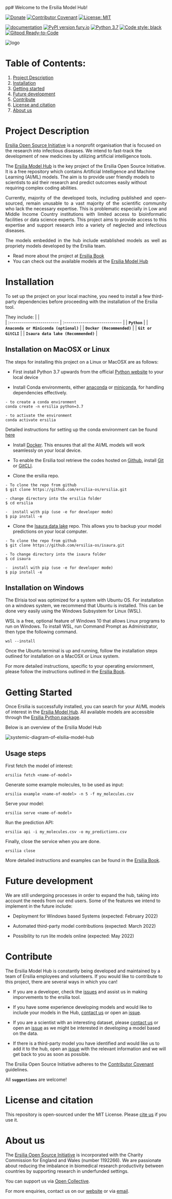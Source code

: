 pp# Welcome to the Ersilia Model Hub!

[![Donate](https://img.shields.io/badge/Donate-PayPal-green.svg)](https://www.paypal.com/uk/fundraiser/charity/4145012) [![Contributor Covenant](https://img.shields.io/badge/Contributor%20Covenant-v2.0%20adopted-ff69b4.svg)](code_of_conduct.md) [![License: MIT](https://img.shields.io/badge/License-MIT-yellow.svg)](https://opensource.org/licenses/MIT)

[![documentation](https://img.shields.io/badge/-Documentation-purple?logo=read-the-docs&logoColor=white)](https://ersilia.gitbook.io/ersilia-book/) [![PyPI version fury.io](https://badge.fury.io/py/ersilia.svg)](https://pypi.python.org/pypi/ersilia/) [![Python 3.7](https://img.shields.io/badge/python-3.7-blue.svg)](https://www.python.org/downloads/release/python-370/) [![Code style: black](https://img.shields.io/badge/code%20style-black-000000.svg?logo=Python&logoColor=white)](https://github.com/psf/black) [![Gitpod Ready-to-Code](https://img.shields.io/badge/Gitpod-ready--to--code-blue?logo=gitpod)](https://gitpod.io/#https://github.com/ersilia-os/ersilia)

![logo](https://softr-prod.imgix.net/applications/5ce288d5-4600-42df-9d5f-8617b023a3e3/assets/f7b7b7e7-8f53-425e-8504-f722cfa0f503.png)

# Table of Contents:
1. [Project Description](#project-description)
2. [Installation](#installation)
3. [Getting started](#getting-started)
3. [Future development](#future-development)
4. [Contribute](#contribute)
5. [License and citation](#license-and-citation)
6. [About us](#about-us)

# Project Description
[Ersilia Open Source Initiative](https://ersilia.io) is a nonprofit organisation that is focused on the research into infectious diseases. We intend to fast-track the development of new medicines by utilizing artificial intelligence tools.

The [Ersilia Model Hub](https://airtable.com/shrUcrUnd7jB9ChZV) is the key project of the Ersilia Open Source Initiative. It is a free repository which contains Artificial Intelligence and Machine Learning (AI/ML) models. The aim is to provide user friendly models to scientists to aid their research and predict outcomes easily without requiring complex coding abilities.

<p align='justify'>
Currently, majority of the developed tools, including published and open-sourced, remain unusable to a vast majority of the scientific community who lack the necessary expertise. This is problematic especially in Low and Middle Income Country institutions with limited access to bioinformatic facilities or data science experts. This project aims to provide access to this expertise and support research into a variety of neglected and infectious diseases.

<p align='justify'>
The models embedded in the hub include established models as well as propriety models developed by the Ersilia team.
</p>

* Read more about the project at [Ersilia Book](https://ersilia.gitbook.io/ersilia-book/)
* You can check out the available models at the [Ersilia Model Hub](https://airtable.com/shr9sYjL70nnHOUrP/tblZGe2a2XeBxrEHP)

#
# Installation
To set up the project on your local machine, you need to install a few third-party dependencies before proceeding with the installation of the Ersilia tool. 

They include:
| <b></b>     | <b></b>           
| :------------------------ | :---------------------------- |
| **`Python`** |
| **`Anaconda or Miniconda (optional)`**            |
| **`Docker (Recommended)`**            |
| **`Git or GitCLI`**            |
| **`Isaura data lake (Recommended)`**      |


## Installation on MacOSX or Linux
The steps for installing this project on a Linux or MacOSX are as follows: 

- First install Python 3.7 upwards from the official [Python website](https://www.python.org/) to your local device

- Install Conda environments, either [anaconda](https://docs.anaconda.com/anaconda/install/index.html) or [miniconda](https://docs.conda.io/en/latest/miniconda.html), for handling dependencies effectively. 
```
- to create a conda environment
conda create -n ersilia python=3.7

- to activate the environment
conda activate ersilia
```
Detailed instructions for setting up the conda environment can be found [here](https://docs.conda.io/projects/conda/en/latest/user-guide/install/index.html)

- Install [Docker](https://www.docker.com/). This  ensures that all the AI/ML models will work seamlessly on your local device.

- To enable the Ersilia tool retrieve the codes hosted on [Github](https://github.com/ersilia-os), install [Git](https://git-scm.com/book/en/v2/Getting-Started-Installing-Git) or [GitCLI](https://cli.github.com/manual/installation). 

- Clone the ersilia repo.
```
- To clone the repo from github
$ git clone https://github.com/ersilia-os/ersilia.git

- change directory into the ersilia folder    
$ cd ersilia
      
-  install with pip (use -e for developer mode)
$ pip install -e
```


- Clone the [Isaura data lake](https://github.com/ersilia-os/isaura) repo. This allows you to backup your model predictions on your local computer.

```
- To clone the repo from github
$ git clone https://github.com/ersilia-os/isaura.git

- To change directory into the isaura folder    
$ cd isaura
      
-  install with pip (use -e for developer mode)
$ pip install -e
```

## Installation on Windows
The Elrisia tool was optimized for a system with Ubuntu OS. For installation on a windows system, we recommend that Ubuntu is installed. This can be done very easily using the Windows Subsystem for Linux (WSL).


WSL is a free, optional feature of Windows 10 that allows Linux programs to run on Windows. To install WSL, run Command Prompt as Administrator, then type the following command.
```
wsl --install
```
Once the Ubuntu terminal is up and running, follow the installation steps outlined for installation on a MacOSX or Linux system.


For more detailed instructions, specific to your operating enviornment, please follow the instructions outlined in the [Ersilia Book](https://ersilia.gitbook.io/ersilia-book/quick-start/installation).

#
# Getting Started
Once Ersilia is successfully installed, you can search for your AI/ML models of interest in the [Ersilia Model Hub](https://airtable.com/shrXfZ8pqro0jjcsG/tblZGe2a2XeBxrEHP/viwd5XJVLslkE11Tg). All available models are accessible through the [Ersilia Python package](https://github.com/ersilia-os/ersilia). 

Below is an overview of the Ersilia Model Hub

![systemic-diagram-of-elsilia-model-hub](https://2591732297-files.gitbook.io/~/files/v0/b/gitbook-legacy-files/o/assets%2F-Mj44wxA7bU1hQH19m8I%2F-MjPA_JIOzuKGPtPDw1U%2F-MjPDmAAJkYPLJmKKSD1%2FErsilia_Hub-02.png?alt=media&token=8a876edc-c02e-400c-80c5-b6f3c4060c21)


## Usage steps
First fetch the model of interest:
```
ersilia fetch <name-of-model>
```
Generate some example molecules, to be used as input:
```
ersilia example <name-of-model> -n 5 -f my_molecules.csv
```
Serve your model:
```
ersilia serve <name-of-model>
```
Run the prediction API:
```
ersilia api -i my_molecules.csv -o my_predictions.csv
```
Finally, close the service when you are done.
```
ersilia close
```
More detailed instructions and examples can be found in the [Ersilia Book](https://ersilia.gitbook.io/ersilia-book/).

#
# Future development
We are still undergoing processes in order to expand the hub, taking into account the needs from our end users. Some of the features we intend to implement in the future include:
- Deployment for Windows based Systems (expected: February 2022)

- Automated third-party model contributions (expected: March 2022)

- Possibility to run lite models online (expected: May 2022)

#
# Contribute

<p aligh='justify'>
The Ersilia Model Hub is constantly being developed and maintained by a team of Ersilia employees and volunteers. If you would like to contribute to this project, there are several ways in which you can!
</p>

- If you are a developer, check the [issues](https://github.com/ersilia-os/ersilia/issues) and assist us in making imporvements to the ersilia tool.

- If you have some experience developing models and would like to include your models in the Hub, [contact us](https://ersilia.io) or open an [issue](https://github.com/ersilia-os/ersilia/issues).

- If you are a scientist with an interesting dataset, please [contact us](https://ersilia.io) or open an [issue](https://github.com/ersilia-os/ersilia/issues) as we might be interested in developing a model based on the data.

- If there is a third-party model you have identified and would like us to add it to the hub, open an [issue](https://github.com/ersilia-os/ersilia/issues) with the relevant information and we will get back to you as soon as possible.

The Ersilia Open Source Initiative adheres to the [Contributor Covenant](https://ersilia.gitbook.io/ersilia-wiki/code-of-conduct) guidelines.

All **`suggestions`** are welcome!



# License and citation
This repository is open-sourced under the MIT License.
Please [cite us](https://github.com/ersilia-os/ersilia/blob/master/CITATION.cff) if you use it.

#
# About us

The [Ersilia Open Source Initiative](https://ersilia.io) is incorporated with the Charity Commission for England and Wales (number 1192266). We are passionate about reducing the imbalance in biomedical research productivity between countries by supporting research in underfunded settings.

You can support us via [Open Collective](https:/opencollective.com/ersilia).

For more enquiries, contact us on our [website](https://ersilia.io) or via [email](hello@ersilia.io).